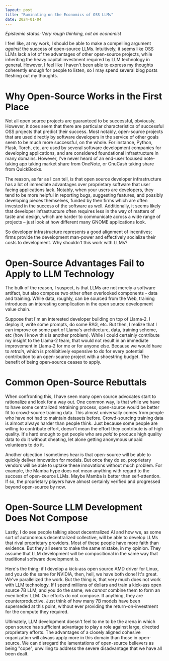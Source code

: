```yaml
---
layout: post
title: "Ruminating on the Economics of OSS LLMs"
date: 2024-01-04
---
```

_Epistemic status: Very rough thinking, not an economist_

I feel like, at my work, I should be able to make a compelling argument _against_ the success of open-source LLMs. Intuitively, it seems like OSS LLMs lack a lot of the advantages of other open-source projects, while inheriting the heavy capital investment required by LLM technology in general. However, I feel like I haven't been able to express my thoughts coherently enough for people to listen, so I may spend several blog posts fleshing out my thoughts.

# Why Open-Source Works in the First Place

Not all open source projects are guaranteed to be successful, obviously. However, it does seem that there are particular characteristics of successful OSS projects that predict their success. Most notably, open-source projects that are used directly by software developers in the service of other goals seem to be much more successful, on the whole. For instance, Python, Flask, Torch, etc, are used by several software development companies for developing applications, and are considered foundational infrastructure in many domains. However, I've never heard of an end-user focused note-taking app taking market share from OneNote, or GnuCash taking share from QuickBooks.

The reason, as far as I can tell, is that open source developer infrastructure has a lot of immediate advantages over proprietary software that user facing applications lack. Notably, when your users are developers, they tend to be more helpful in reporting bugs, suggesting features, and possibly developing pieces themselves, funded by their firms which are often invested in the success of the software as well. Additionally, it seems likely that developer infrastructure often requires less in the way of matters of taste and design, which are harder to communicate across a wide range of projects – just look at how different many GNOME applications look.

So developer infrastructure represents a good alignment of incentives; firms provide the development man-power and effectively socialize their costs to development. Why shouldn't this work with LLMs?

# Open-Source Advantages Fail to Apply to LLM Technology

The bulk of the reason, I suspect, is that LLMs are not merely a software artifact, but also compose two other often overlooked components - data and training. While data, roughly, can be sourced from the Web, training introduces an interesting complication in the open source development value chain.

Suppose that I'm an interested developer building on top of Llama-2. I deploy it, write some prompts, do some RAG, etc. But then, I realize that I can improve on some part of Llama's architecture, data, training scheme, etc (how I know this is another problem). While I could certainly contribute my insight to the Llama-2 team, that would not result in an immediate improvement in Llama-2 for me or for anyone else. Because we would have to _retrain_, which is prohibitively expensive to do for every potential contribution to an open-source project with a shoestring budget. The benefit of being open-source ceases to apply.

# Common Open-Source Rebuttals

When confronting this, I have seen many open source advocates start to rationalize and look for a way out. One common way, is that while we have to have some centralized retraining process, open-source would be better fit to crowd-source training data. This almost universally comes from people who have not had to maintain datasets before. Crowd-sourcing training data is almost always harder than people think. Just because some people are willing to contribute effort, doesn't mean the effort they contribute is of high quality. It's hard enough to get people who are _paid_ to produce high quality data to do it without cheating, let alone getting anonymous unpaid volunteers to do it.

Another objection I sometimes hear is that open-source will be able to quickly deliver innovation for models. But once they do so, proprietary vendors will be able to uptake these innovations without much problem. For example, the Mamba hype does not mean anything with regard to the success of open-source LLMs. Maybe Mamba is better than self-attention. If so, the proprietary players have almost certainly verified and progressed beyond open-source by now.

# Open-Source LLM Development Does Not Compose

Lastly, I do see people talking about decentralized AI and how we, as some sort of autonomous decentralized collective, will be able to develop LLMs that rival proprietary providers. Most of these people have more faith than evidence. But they all seem to make the same mistake, in my opinion. They assume that LLM development will be compositional in the same way that traditional software development is.

Here's the thing; if I develop a kick-ass open source AMD driver for Linux, and you do the same for NVIDIA, then, hell, we have both done! It's great. We've parallelized the work. But the thing is, that very much does not work with LLM technology. If I spend millions of dollars and train a kick-ass open source 7B LLM, and you do the same, we _cannot_ combine them to form an even better LLM. Our efforts do not compose. If anything, they are counterproductive. Just think of how many 7B models have been superseded at this point, without ever providing the return-on-investment for the compute they required.

Ultimately, LLM development doesn't feel to me to be the arena in which open source has sufficient advantage to play a role against large, directed proprietary efforts. The advantages of a closely aligned cohesive organization will always apply more in this domain than those in open-source. We can disregard the lamentations of open-source believers as being "cope", unwilling to address the severe disadvantage that we have all been dealt.